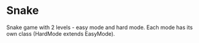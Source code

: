 # Snake
Snake game with 2 levels - easy mode and hard mode. Each mode has its own class (HardMode extends EasyMode).
